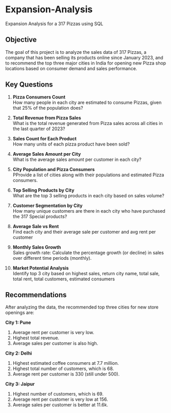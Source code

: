 # Expansion-Analysis
Expansion Analysis for a 317 Pizzas using SQL

## Objective
The goal of this project is to analyze the sales data of 317 Pizzas, a company that has been selling its products online since January 2023, and to recommend the top three major cities in India for opening new Pizza shop locations based on consumer demand and sales performance.

## Key Questions
1. **Pizza Consumers Count**  
   How many people in each city are estimated to consume Pizzas, given that 25% of the population does?

2. **Total Revenue from Pizza Sales**  
   What is the total revenue generated from Pizza sales across all cities in the last quarter of 2023?
   
4. **Sales Count for Each Product**  
   How many units of each pizza product have been sold?

5. **Average Sales Amount per City**  
   What is the average sales amount per customer in each city?

6. **City Population and Pizza Consumers**  
   PProvide a list of cities along with their populations and estimated Pizza consumers.

7. **Top Selling Products by City**  
   What are the top 3 selling products in each city based on sales volume?

8. **Customer Segmentation by City**  
  How many unique customers are there in each city who have purchased the 317 Special products?

10. **Average Sale vs Rent**  
   Find each city and their average sale per customer and avg rent per customer

11. **Monthly Sales Growth**  
   Sales growth rate: Calculate the percentage growth (or decline) in sales over different time periods (monthly).

12. **Market Potential Analysis**  
    Identify top 3 city based on highest sales, return city name, total sale, total rent, total customers, estimated consumers

## Recommendations
After analyzing the data, the recommended top three cities for new store openings are:

**City 1: Pune**  
1. Average rent per customer is very low.  
2. Highest total revenue.  
3. Average sales per customer is also high.

**City 2: Delhi**  
1. Highest estimated coffee consumers at 7.7 million.  
2. Highest total number of customers, which is 68.  
3. Average rent per customer is 330 (still under 500).

**City 3: Jaipur**  
1. Highest number of customers, which is 69.  
2. Average rent per customer is very low at 156.  
3. Average sales per customer is better at 11.6k.
